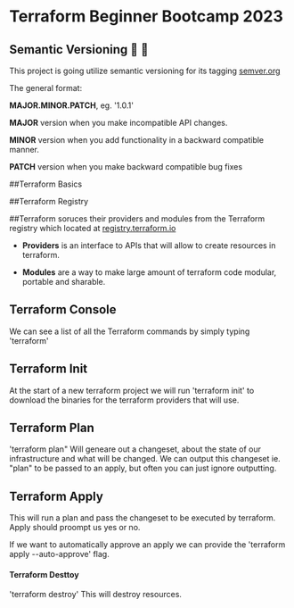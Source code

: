 # Terraform Beginner Bootcamp 2023

## Semantic Versioning :mage: :mage:

This project is going utilize semantic versioning for its tagging
[semver.org](https://semver.org/)


The general format:

**MAJOR.MINOR.PATCH**, eg. '1.0.1'


**MAJOR** version when you make incompatible API changes.

**MINOR** version when you add functionality in a backward compatible manner.

**PATCH** version when you make backward compatible bug fixes

##Terraform Basics

##Terraform Registry

##Terraform soruces their providers and modules from the Terraform registry which located at [registry.terraform.io](https://registry.terraform.io/)

- **Providers** is an interface to APIs that will allow to create resources in terraform.

- **Modules**  are a way to make large amount of terraform code modular, portable and sharable. 

## Terraform Console 
We can see a list of all the Terraform commands by simply typing 'terraform'

## Terraform Init
At the start of a new terraform project we will run 'terraform init' to download the binaries for the terraform providers that will use.

## Terraform Plan
'terraform plan"
Will geneare out a changeset, about the state of our infrastructure and what will be changed. 
We can output this changeset ie. "plan" to be passed to an apply, but often you can just ignore outputting. 

## Terraform Apply

This will run a plan and pass the changeset to be executed by terraform. Apply should proompt us yes or no. 

If we want to automatically approve an apply we can provide the 'terraform apply --auto-approve' flag.

#### Terraform Desttoy

'terraform destroy'
This will destroy resources. 

